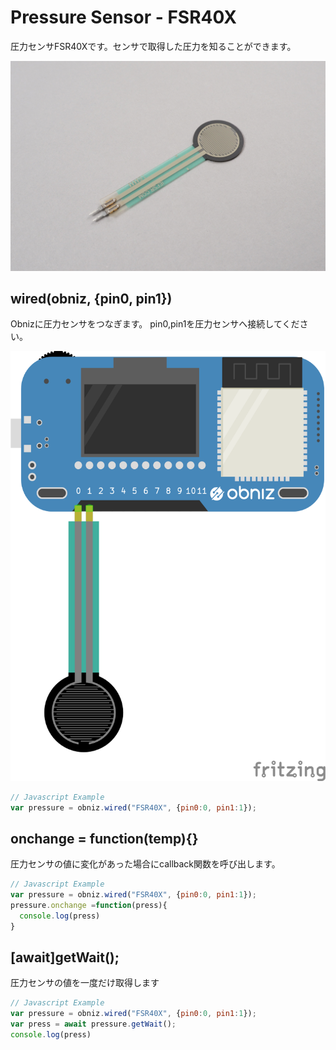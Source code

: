 # Pressure Sensor - FSR40X
圧力センサFSR40Xです。センサで取得した圧力を知ることができます。

![](./image.jpg)

## wired(obniz, {pin0, pin1})
Obnizに圧力センサをつなぎます。
pin0,pin1を圧力センサへ接続してください。

![](./wired.png)
```javascript
// Javascript Example
var pressure = obniz.wired("FSR40X", {pin0:0, pin1:1});
```

## onchange = function(temp){}
圧力センサの値に変化があった場合にcallback関数を呼び出します。

```javascript
// Javascript Example
var pressure = obniz.wired("FSR40X", {pin0:0, pin1:1});
pressure.onchange =function(press){
  console.log(press)
}
```

## [await]getWait();
圧力センサの値を一度だけ取得します

```javascript
// Javascript Example
var pressure = obniz.wired("FSR40X", {pin0:0, pin1:1});
var press = await pressure.getWait();
console.log(press)
```
